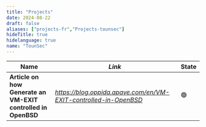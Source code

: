 ```yaml
---
title: "Projects"
date: 2024-08-22
draft: false
aliases: ["projects-fr","Projects-tounsec"]
hideTitle: true
hidelanguage: true
name: "TounSec"
---
```


|**Name**|*Link*|State|
|-------|------|------|
|**Article on how Generate an VM-EXIT controlled in OpenBSD**|*https://blog.oppida.apave.com/en/VM-EXIT-controlled-in-OpenBSD*|🟢|
